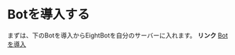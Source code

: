 # Botを導入する
まずは、下のBotを導入からEightBotを自分のサーバーに入れます。
**リンク**
[Botを導入](https://discord.com/api/oauth2/authorize?client_id=979877840382197790&permissions=1644971949559&scope=bot%20applications.commands)
